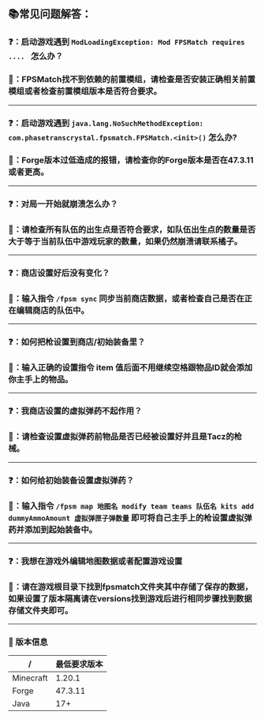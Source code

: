 ## 📚常见问题解答：
### ❓：启动游戏遇到 `ModLoadingException: Mod FPSMatch requires .... ` 怎么办？
### 🍊：FPSMatch找不到依赖的前置模组，请检查是否安装正确相关前置模组或者检查前置模组版本是否符合要求。

---
### ❓：启动游戏遇到 `java.lang.NoSuchMethodException: com.phasetranscrystal.fpsmatch.FPSMatch.<init>()` 怎么办?
### 🍊：Forge版本过低造成的报错，请检查你的Forge版本是否在47.3.11或者更高。

---
### ❓：对局一开始就崩溃怎么办？
### 🍊：请检查所有队伍的出生点是否符合要求，如队伍出生点的数量是否大于等于当前队伍中游戏玩家的数量，如果仍然崩溃请联系橘子。

---
### ❓：商店设置好后没有变化？
### 🍊：输入指令 `/fpsm sync` 同步当前商店数据，或者检查自己是否在正在编辑商店的队伍中。

---
### ❓：如何把枪设置到商店/初始装备里？
### 🍊：输入正确的设置指令 item 值后面不用继续空格跟物品ID就会添加你主手上的物品。

---
### ❓：我商店设置的虚拟弹药不起作用？
### 🍊：请检查设置虚拟弹药前物品是否已经被设置好并且是Tacz的枪械。

---
### ❓：如何给初始装备设置虚拟弹药？
### 🍊：输入指令 `/fpsm map 地图名 modify team teams 队伍名 kits add dummyAmmoAmount 虚拟弹匣子弹数量` 即可将自己主手上的枪设置虚拟弹药并添加到起始装备中。

---
### ❓：我想在游戏外编辑地图数据或者配置游戏设置
### 🍊：请在游戏根目录下找到fpsmatch文件夹其中存储了保存的数据，如果设置了版本隔离请在versions找到游戏后进行相同步骤找到数据存储文件夹即可。

---
### 📌 版本信息
| /         | 最低要求版本     |
|-----------|------------|
| Minecraft | 1.20.1     |
| Forge     | 47.3.11    |
| Java      | 17+        |
